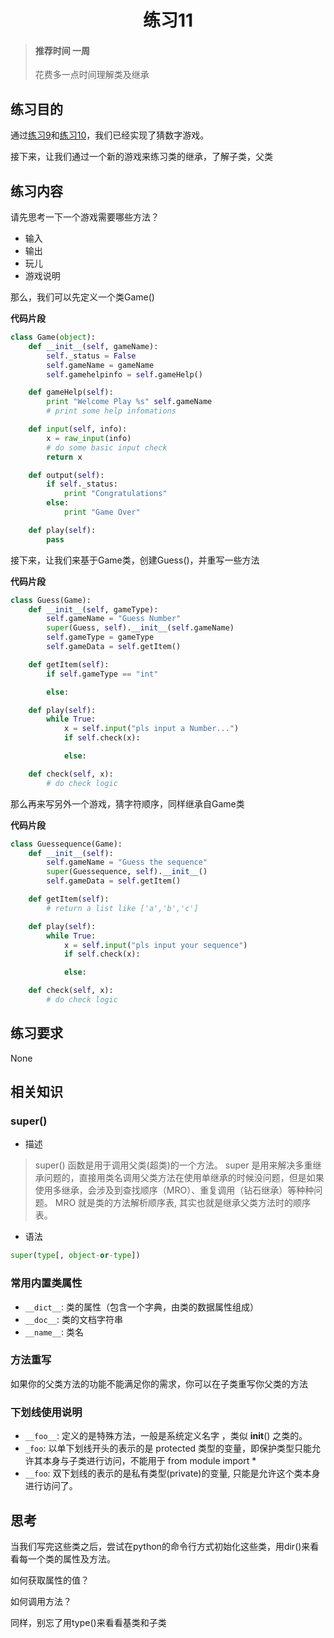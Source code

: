 # <center>练习11</center>

<!-- toc -->

> #### 推荐时间 一周
>
> 花费多一点时间理解类及继承

## 练习目的

通过[练习9](9.md)和[练习10](10.md)，我们已经实现了猜数字游戏。

接下来，让我们通过一个新的游戏来练习类的继承，了解子类，父类

## 练习内容

请先思考一下一个游戏需要哪些方法？

* 输入
* 输出
* 玩儿
* 游戏说明

那么，我们可以先定义一个类Game()

**代码片段**

```python
class Game(object):
    def __init__(self, gameName):
        self._status = False
        self.gameName = gameName
        self.gamehelpinfo = self.gameHelp()

    def gameHelp(self):
        print "Welcome Play %s" self.gameName
        # print some help infomations

    def input(self, info):
        x = raw_input(info)
        # do some basic input check
        return x

    def output(self):
        if self._status:
            print "Congratulations"
        else:
            print "Game Over"

    def play(self):
        pass

```

接下来，让我们来基于Game类，创建Guess()，并重写一些方法

**代码片段**

```python
class Guess(Game):
    def __init__(self, gameType):
        self.gameName = "Guess Number"
        super(Guess, self).__init__(self.gameName)
        self.gameType = gameType
        self.gameData = self.getItem()

    def getItem(self):
        if self.gameType == "int"

        else:

    def play(self):
        while True:
            x = self.input("pls input a Number...")
            if self.check(x):

            else:

    def check(self, x):
        # do check logic

```

那么再来写另外一个游戏，猜字符顺序，同样继承自Game类

**代码片段**

```python
class Guessequence(Game):
    def __init__(self):
        self.gameName = "Guess the sequence"
        super(Guessequence, self).__init__()
        self.gameData = self.getItem()

    def getItem(self):
        # return a list like ['a','b','c']

    def play(self):
        while True:
            x = self.input("pls input your sequence")
            if self.check(x):

            else:

    def check(self, x):
        # do check logic

```


## 练习要求

None

## 相关知识

### super()

* 描述

> super() 函数是用于调用父类(超类)的一个方法。
> super 是用来解决多重继承问题的，直接用类名调用父类方法在使用单继承的时候没问题，但是如果使用多继承，会涉及到查找顺序（MRO）、重复调用（钻石继承）等种种问题。
> MRO 就是类的方法解析顺序表, 其实也就是继承父类方法时的顺序表。

* 语法

```python
super(type[, object-or-type])
```

### 常用内置类属性

* `__dict__`: 类的属性（包含一个字典，由类的数据属性组成）
* `__doc__`: 类的文档字符串
* `__name__`: 类名

### 方法重写

如果你的父类方法的功能不能满足你的需求，你可以在子类重写你父类的方法

### 下划线使用说明

* `__foo__`: 定义的是特殊方法，一般是系统定义名字 ，类似 __init__() 之类的。
* `_foo`: 以单下划线开头的表示的是 protected 类型的变量，即保护类型只能允许其本身与子类进行访问，不能用于 from module import *
* `__foo`: 双下划线的表示的是私有类型(private)的变量, 只能是允许这个类本身进行访问了。

## 思考

当我们写完这些类之后，尝试在python的命令行方式初始化这些类，用dir()来看看每一个类的属性及方法。

如何获取属性的值？

如何调用方法？

同样，别忘了用type()来看看基类和子类

